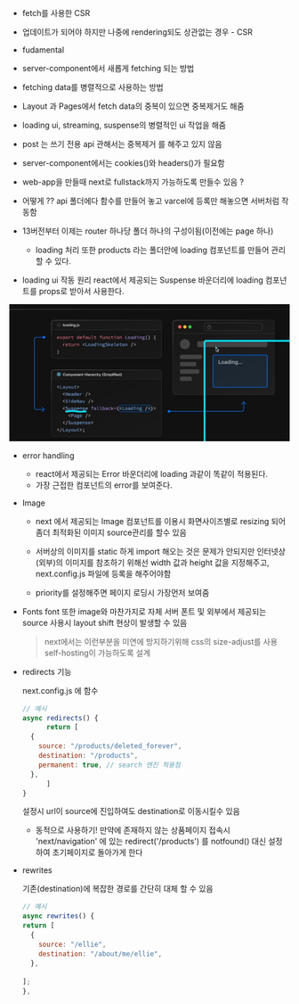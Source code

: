- fetch를 사용한 CSR

* 업데이트가 되어야 하지만 나중에 rendering되도 상관없는 경우 - CSR

* fudamental

- server-component에서 새롭게 fetching 되는 방법
- fetching data를 병렬적으로 사용하는 방법
- Layout 과 Pages에서 fetch data의 중복이 있으면 중복제거도 해줌
- loading ui, streaming, suspense의 병렬적인 ui 작업을 해줌

- post 는 쓰기 전용 api 관해서는 중복제거 를 해주고 있지 않음

- server-component에서는 cookies()와 headers()가 필요함

- web-app을 만들때 next로 fullstack까지 가능하도록 만들수 있음 ?

* 어떻게 ?? api 폴더에다 함수를 만들어 놓고 varcel에 등록만 해놓으면 서버처럼 작동함

* 13버전부터 이제는 router 하나당 폴더 하나의 구성이됨(이전에는 page 하나)

  - loading 처리 또한 products 라는 폴더안에 loading 컴포넌트를 만들어 관리할 수 있다.

* loading ui 작동 원리
  react에서 제공되는 Suspense 바운더리에 loading 컴포넌트를 props로 받아서 사용한다.

<img src="../img/loading.png" />

- error handling

  - react에서 제공되는 Error 바운더리에 loading 과같이 똑같이 적용된다.
  - 가장 근접한 컴포넌트의 error를 보여준다.

- Image

  - next 에서 제공되는 Image 컴포넌트를 이용시 화면사이즈별로 resizing 되어 좀더 최적화된 이미지 source관리를 할수 있음
  - 서버상의 이미지를 static 하게 import 해오는 것은 문제가 안되지만 인터넷상(외부)의 이미지를 참조하기 위해선 width 값과 height 값을 지정해주고, next.config.js 파일에 등록을 해주어야함

  - priority를 설정해주면 페이지 로딩시 가장먼저 보여줌

- Fonts
  font 또한 image와 마찬가지로 자체 서버 폰트 및 외부에서 제공되는 source 사용시 layout shift 현상이 발생할 수 있음

  > next에서는 이런부분을 미연에 방지하기위해 css의 size-adjust를 사용 self-hosting이 가능하도록 설계

* redirects 기능

  next.config.js 에
  함수

  ```js
  // 예시
  async redirects() {
        return [
    {
      source: "/products/deleted_forever",
      destination: "/products",
      permanent: true, // search 엔진 적용점
    },
        ]
  }
  ```

  설정시 url이 source에 진입하여도 destination로 이동시킬수 있음

  - 동적으로 사용하기!
    만약에 존재하지 않는 상품페이지 접속시 'next/navigation' 에 있는 redirect('/products') 를 notfound() 대신 설정하여 초기페이지로 돌아가게 한다

- rewrites

  기존(destination)에 복잡한 경로를 간단히 대체 할 수 있음

  ```js
  // 예시
  async rewrites() {
  return [
    {
      source: "/ellie",
      destination: "/about/me/ellie",
    },

  ];
  },
  ```

